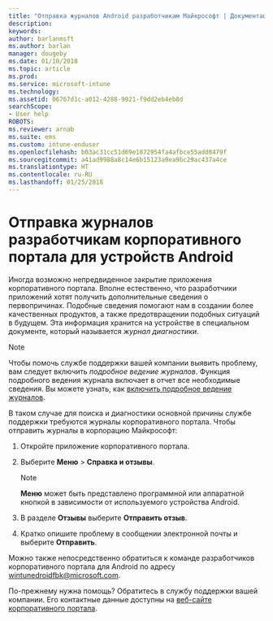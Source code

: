 ```yaml
---
title: "Отправка журналов Android разработчикам Майкрософт | Документация Майкрософт"
description: 
keywords: 
author: barlanmsft
ms.author: barlan
manager: dougeby
ms.date: 01/10/2018
ms.topic: article
ms.prod: 
ms.service: microsoft-intune
ms.technology: 
ms.assetid: 06767d1c-a012-4288-9921-f9dd2eb4eb8d
searchScope:
- User help
ROBOTS: 
ms.reviewer: arnab
ms.suite: ems
ms.custom: intune-enduser
ms.openlocfilehash: b03ac31cc51d69e1872954fa4afbce55add8479f
ms.sourcegitcommit: a41ad9988a8c14e6b15123a9ea9bc29ac437a4ce
ms.translationtype: HT
ms.contentlocale: ru-RU
ms.lasthandoff: 01/25/2018
---
```

# <a name="send-logs-to-the-company-portal-developers-for-android-devices"></a>Отправка журналов разработчикам корпоративного портала для устройств Android

Иногда возможно непредвиденное закрытие приложения корпоративного портала. Вполне естественно, что разработчики приложений хотят получить дополнительные сведения о первопричинах. Подобные сведения помогают нам в создании более качественных продуктов, а также предотвращении подобных ситуаций в будущем. Эта информация хранится на устройстве в специальном документе, который называется _журнал диагностики_.

> [!Note]
> Чтобы помочь службе поддержки вашей компании выявить проблему, вам следует включить _подробное ведение журналов_. Функция подробного ведения журнала включает в отчет все необходимые сведения. Вы можете узнать, как [включить подробное ведение журналов](use-verbose-logging-to-help-your-it-administrator-fix-device-issues-android.md).

В таком случае для поиска и диагностики основной причины службе поддержки требуются журналы корпоративного портала. Чтобы отправить журналы в корпорацию Майкрософт:

1.  Откройте приложение корпоративного портала.

2.  Выберите **Меню** >  **Справка и отзывы**.

    > [!NOTE]
    > **Меню** может быть представлено программной или аппаратной кнопкой в зависимости от используемого устройства Android.

3.  В разделе **Отзывы** выберите **Отправить отзыв**.

4.  Кратко опишите проблему в сообщении электронной почты и выберите **Отправить**.

Можно также непосредственно обратиться к команде разработчиков корпоративного портала для Android по адресу <a href="mailto:wintunedroidfbk@microsoft.com?subject=Send logs to Microsoft&body=Describe the issue you are having.">wintunedroidfbk@microsoft.com</a>. 

По-прежнему нужна помощь? Обратитесь в службу поддержки вашей компании. Его контактные данные доступны на [веб-сайте корпоративного портала](https://portal.manage.microsoft.com#HelpDeskDialog).
